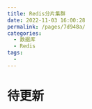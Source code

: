 ```yaml
---
title: Redis分片集群
date: 2022-11-03 16:00:28
permalink: /pages/7d948a/
categories: 
  - 数据库
  - Redis
tags: 
  - 
---
```





# 待更新
